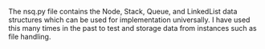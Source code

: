 The nsq.py file contains the Node, Stack, Queue, and LinkedList data structures which can be used for implementation universally. I have used this many times in the past to test and storage data from instances such as file handling. 
